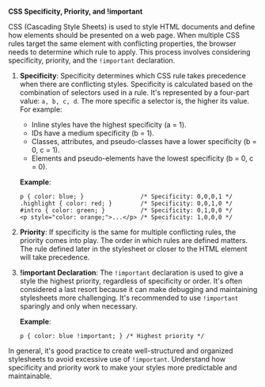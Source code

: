 **CSS Specificity, Priority, and !important**

CSS (Cascading Style Sheets) is used to style HTML documents and define how elements should be presented on a web page. When multiple CSS rules target the same element with conflicting properties, the browser needs to determine which rule to apply. This process involves considering specificity, priority, and the `!important` declaration.

1. **Specificity**:
   Specificity determines which CSS rule takes precedence when there are conflicting styles. Specificity is calculated based on the combination of selectors used in a rule. It's represented by a four-part value: `a, b, c, d`. The more specific a selector is, the higher its value. For example:

   - Inline styles have the highest specificity (a = 1).
   - IDs have a medium specificity (b = 1).
   - Classes, attributes, and pseudo-classes have a lower specificity (b = 0, c = 1).
   - Elements and pseudo-elements have the lowest specificity (b = 0, c = 0).

   **Example**:

   ```
   p { color: blue; }                /* Specificity: 0,0,0,1 */
   .highlight { color: red; }        /* Specificity: 0,0,1,0 */
   #intro { color: green; }          /* Specificity: 0,1,0,0 */
   <p style="color: orange;">...</p> /* Specificity: 1,0,0,0 */
   ```

2. **Priority**:
   If specificity is the same for multiple conflicting rules, the priority comes into play. The order in which rules are defined matters. The rule defined later in the stylesheet or closer to the HTML element will take precedence.

3. **!important Declaration**:
   The `!important` declaration is used to give a style the highest priority, regardless of specificity or order. It's often considered a last resort because it can make debugging and maintaining stylesheets more challenging. It's recommended to use `!important` sparingly and only when necessary.

   **Example**:

   ```
   p { color: blue !important; } /* Highest priority */
   ```

In general, it's good practice to create well-structured and organized stylesheets to avoid excessive use of `!important`. Understand how specificity and priority work to make your styles more predictable and maintainable.
